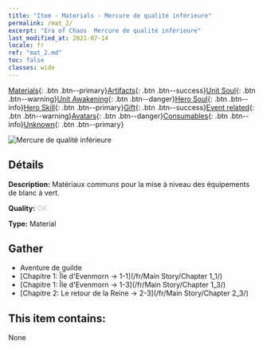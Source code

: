 ```yaml
---
title: "Item - Materials - Mercure de qualité inférieure"
permalink: /mat_2/
excerpt: "Era of Chaos  Mercure de qualité inférieure"
last_modified_at: 2021-07-14
locale: fr
ref: "mat_2.md"
toc: false
classes: wide
---
```

 [Materials](/ItemsFR/){: .btn .btn--primary}[Artifacts](/ItemsFR/Artifacts/){: .btn .btn--success}[Unit Soul](/ItemsFR/UnitSoul/){: .btn .btn--warning}[Unit Awakening](/ItemsFR/UnitAwakening/){: .btn .btn--danger}[Hero Soul](/ItemsFR/HeroSoul/){: .btn .btn--info}[Hero Skill](/ItemsFR/HeroSkill/){: .btn .btn--primary}[Gift](/ItemsFR/Gift/){: .btn .btn--success}[Event related](/ItemsFR/Events/){: .btn .btn--warning}[Avatars](/ItemsFR/Avatars/){: .btn .btn--danger}[Consumables](/ItemsFR/Consumables/){: .btn .btn--info}[Unknown](/ItemsFR/Unknown/){: .btn .btn--primary}

 ![Mercure de qualité inférieure](/images/t/i_cailiao_shuiyin1.png)

## Détails
 **Description:** Matériaux communs pour la mise à niveau des équipements de blanc à vert.

 **Quality:** <span style="color: #C0C0C0">OK</span>

 **Type:** Material

## Gather

*    Aventure de guilde 
*    [Chapitre 1: Île d'Evenmorn -> 1-1](/fr/Main Story/Chapter 1_1/) 
*    [Chapitre 1: Île d'Evenmorn -> 1-3](/fr/Main Story/Chapter 1_3/) 
*    [Chapitre 2: Le retour de la Reine -> 2-3](/fr/Main Story/Chapter 2_3/) 

## This item contains:

  None

